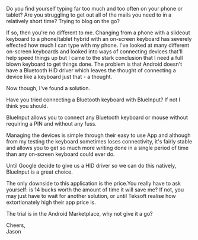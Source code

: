 <!---
title: "BlueInput: The Bluetooth HID driver Google forgot to include"
date: "2011-06-13"
categories:
  - "reviews"
tags:
  - "blueinput"
  - "bluetooth-hid"
  - "bluetooth-keyboard"
--->

Do you find yourself typing far too much and too often on your phone or tablet? Are you struggling to get out all of the mails you need to in a relatively short time? Trying to blog on the go?

If so, then you're no different to me. Changing from a phone with a slideout keyboard to a phone/tablet hybrid with an on-screen keyboard has severely effected how much I can type with my phone. I've looked at many different on-screen keyboards and looked into ways of connecting devices that'll help speed things up but I came to the stark conclusion that I need a full blown keyboard to get things done. The problem is that Android doesn't have a Bluetooth HID driver which leaves the thought of connecting a device like a keyboard just that - a thought.

Now though, I've found a solution.

Have you tried connecting a Bluetooth keyboard with BlueInput? If not I think you should.

BlueInput allows you to connect any Bluetooth keyboard or mouse without requiring a PIN and without any fuss.

Managing the devices is simple through their easy to use App and although from my testing the keyboard sometimes loses connectivity, it's fairly stable and allows you to get so much more writing done in a single period of time than any on-screen keyboard could ever do.

Until Google decide to give us a HID driver so we can do this natively, BlueInput is a great choice.

The only downside to this application is the price.You really have to ask yourself: is 14 bucks worth the amount of time it will save me? If not, you may just have to wait for another solution, or until Teksoft realise how extortionately high their app price is.

The trial is in the Android Marketplace, why not give it a go?

Cheers,  
Jason
